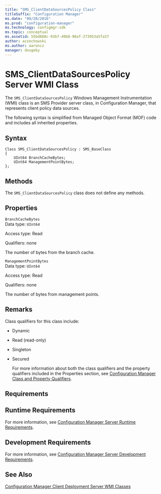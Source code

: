 ```yaml
---
title: "SMS_ClientDataSourcesPolicy Class"
titleSuffix: "Configuration Manager"
ms.date: "09/20/2016"
ms.prod: "configuration-manager"
ms.technology: configmgr-sdk
ms.topic: conceptual
ms.assetid: 55bd888c-93b7-49b8-98af-273953a5fa37
author: aczechowski
ms.author: aaroncz
manager: dougeby
---
```

# SMS_ClientDataSourcesPolicy Server WMI Class
The  `SMS_ClientDataSourcesPolicy` Windows Management Instrumentation (WMI) class is an SMS Provider server class, in Configuration Manager, that represents client policy data sources.  

 The following syntax is simplified from Managed Object Format (MOF) code and includes all inherited properties.  

## Syntax  

```  
Class SMS_ClientDataSourcesPolicy : SMS_BaseClass  
{  
    UInt64 BranchCacheBytes;  
    UInt64 ManagementPointBytes;  
};  

```  

## Methods  
 The  `SMS_ClientDataSourcesPolicy`  class does not define any methods.  

## Properties  
 `BranchCacheBytes`  
 Data type: `UInt64`  

 Access type: Read  

 Qualifiers: none  

 The number of bytes from the branch cache.  

 `ManagementPointBytes`  
 Data type: `UInt64`  

 Access type: Read  

 Qualifiers: none  

 The number of bytes from management points.  

## Remarks  
 Class qualifiers for this class include:  

- Dynamic  

- Read (read-only)  

- Singleton  

- Secured  

  For more information about both the class qualifiers and the property qualifiers included in the Properties section, see [Configuration Manager Class and Property Qualifiers](../../../../../develop/reference/misc/class-and-property-qualifiers.md).  

## Requirements  

## Runtime Requirements  
 For more information, see [Configuration Manager Server Runtime Requirements](../../../../../develop/core/reqs/server-runtime-requirements.md).  

## Development Requirements  
 For more information, see [Configuration Manager Server Development Requirements](../../../../../develop/core/reqs/server-development-requirements.md).  

## See Also  
 [Configuration Manager Client Deployment Server WMI Classes](../../../../../develop/reference/core/clients/deploy/client-deployment-server-wmi-classes.md)
